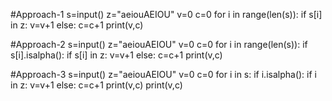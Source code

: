 #Approach-1
s=input()
z="aeiouAEIOU"
v=0 
c=0 
for i in range(len(s)):
  if s[i] in z:
    v=v+1 
  else:
    c=c+1
print(v,c)

#Approach-2
s=input()
z="aeiouAEIOU"
v=0 
c=0 
for i in range(len(s)):
  if s[i].isalpha():
    if s[i] in z:
      v=v+1 
    else:
      c=c+1
print(v,c)

#Approach-3
s=input()
z="aeiouAEIOU"
v=0 
c=0 
for i in s:
  if i.isalpha():
    if i in z:
      v=v+1 
    else:
      c=c+1
print(v,c)
print(v,c)
